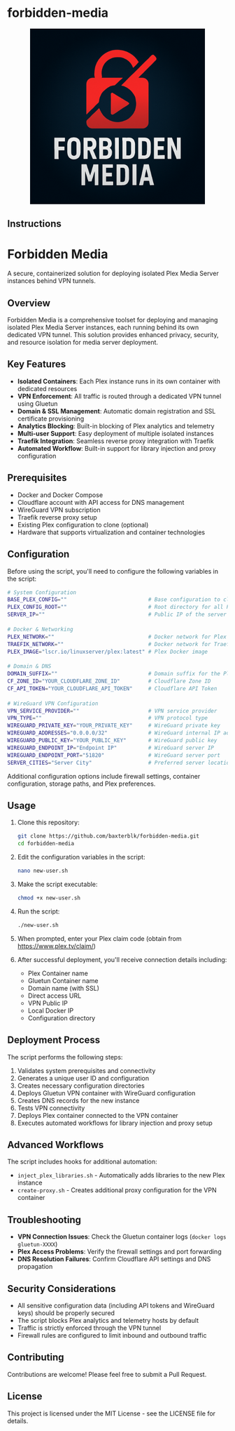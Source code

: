 # forbidden-media

<div align="center">
  <img src="assets/forbidden_media_logo.png" alt="Forbidden Media logo" width="400">
</div>

## Instructions

# Forbidden Media

A secure, containerized solution for deploying isolated Plex Media Server instances behind VPN tunnels.

## Overview

Forbidden Media is a comprehensive toolset for deploying and managing isolated Plex Media Server instances, each running behind its own dedicated VPN tunnel. This solution provides enhanced privacy, security, and resource isolation for media server deployment.

## Key Features

- **Isolated Containers**: Each Plex instance runs in its own container with dedicated resources
- **VPN Enforcement**: All traffic is routed through a dedicated VPN tunnel using Gluetun
- **Domain & SSL Management**: Automatic domain registration and SSL certificate provisioning
- **Analytics Blocking**: Built-in blocking of Plex analytics and telemetry
- **Multi-user Support**: Easy deployment of multiple isolated instances
- **Traefik Integration**: Seamless reverse proxy integration with Traefik
- **Automated Workflow**: Built-in support for library injection and proxy configuration

## Prerequisites

- Docker and Docker Compose
- Cloudflare account with API access for DNS management
- WireGuard VPN subscription
- Traefik reverse proxy setup
- Existing Plex configuration to clone (optional)
- Hardware that supports virtualization and container technologies

## Configuration

Before using the script, you'll need to configure the following variables in the script:

```bash
# System Configuration
BASE_PLEX_CONFIG=""                          # Base configuration to clone
PLEX_CONFIG_ROOT=""                          # Root directory for all Plex configurations
SERVER_IP=""                                 # Public IP of the server

# Docker & Networking
PLEX_NETWORK=""                              # Docker network for Plex
TRAEFIK_NETWORK=""                           # Docker network for Traefik
PLEX_IMAGE="lscr.io/linuxserver/plex:latest" # Plex Docker image

# Domain & DNS
DOMAIN_SUFFIX=""                             # Domain suffix for the Plex instance
CF_ZONE_ID="YOUR_CLOUDFLARE_ZONE_ID"         # Cloudflare Zone ID
CF_API_TOKEN="YOUR_CLOUDFLARE_API_TOKEN"     # Cloudflare API Token

# WireGuard VPN Configuration
VPN_SERVICE_PROVIDER=""                      # VPN service provider
VPN_TYPE=""                                  # VPN protocol type
WIREGUARD_PRIVATE_KEY="YOUR_PRIVATE_KEY"     # WireGuard private key
WIREGUARD_ADDRESSES="0.0.0.0/32"             # WireGuard internal IP address
WIREGUARD_PUBLIC_KEY="YOUR_PUBLIC_KEY"       # WireGuard public key
WIREGUARD_ENDPOINT_IP="Endpoint IP"          # WireGuard server IP
WIREGUARD_ENDPOINT_PORT="51820"              # WireGuard server port
SERVER_CITIES="Server City"                  # Preferred server location
```

Additional configuration options include firewall settings, container configuration, storage paths, and Plex preferences.

## Usage

1. Clone this repository:
   ```bash
   git clone https://github.com/baxterblk/forbidden-media.git
   cd forbidden-media
   ```

2. Edit the configuration variables in the script:
   ```bash
   nano new-user.sh
   ```

3. Make the script executable:
   ```bash
   chmod +x new-user.sh
   ```

4. Run the script:
   ```bash
   ./new-user.sh
   ```

5. When prompted, enter your Plex claim code (obtain from https://www.plex.tv/claim/)

6. After successful deployment, you'll receive connection details including:
   - Plex Container name
   - Gluetun Container name
   - Domain name (with SSL)
   - Direct access URL
   - VPN Public IP
   - Local Docker IP
   - Configuration directory

## Deployment Process

The script performs the following steps:
1. Validates system prerequisites and connectivity
2. Generates a unique user ID and configuration
3. Creates necessary configuration directories
4. Deploys Gluetun VPN container with WireGuard configuration
5. Creates DNS records for the new instance
6. Tests VPN connectivity
7. Deploys Plex container connected to the VPN container
8. Executes automated workflows for library injection and proxy setup

## Advanced Workflows

The script includes hooks for additional automation:
- `inject_plex_libraries.sh` - Automatically adds libraries to the new Plex instance
- `create-proxy.sh` - Creates additional proxy configuration for the VPN container

## Troubleshooting

- **VPN Connection Issues**: Check the Gluetun container logs (`docker logs gluetun-XXXX`)
- **Plex Access Problems**: Verify the firewall settings and port forwarding
- **DNS Resolution Failures**: Confirm Cloudflare API settings and DNS propagation

## Security Considerations

- All sensitive configuration data (including API tokens and WireGuard keys) should be properly secured
- The script blocks Plex analytics and telemetry hosts by default
- Traffic is strictly enforced through the VPN tunnel
- Firewall rules are configured to limit inbound and outbound traffic

## Contributing

Contributions are welcome! Please feel free to submit a Pull Request.

## License

This project is licensed under the MIT License - see the LICENSE file for details.